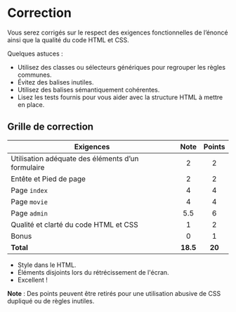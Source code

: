 # Correction

Vous serez corrigés sur le respect des exigences fonctionnelles de l’énoncé ainsi que la qualité du code HTML et CSS.

Quelques astuces :
- Utilisez des classes ou sélecteurs génériques pour regrouper les règles communes. 
- Évitez des balises inutiles.
- Utilisez des balises sémantiquement cohérentes.
- Lisez les tests fournis pour vous aider avec la structure HTML à mettre en place.

## Grille de correction

| **Exigences**                                     | **Note** | **Points** |
| ------------------------------------------------- | :------: | :--------: |
| Utilisation adéquate des éléments d’un formulaire |    2     |     2      |
| Entête et Pied de page                            |    2     |     2      |
| Page `index`                                      |    4     |     4      |
| Page `movie`                                      |    4     |     4      |
| Page `admin`                                      |    5.5     |     6      |
| Qualité et clarté du code HTML et CSS             |    1     |     2      |
| Bonus                                             |    0     |     1      |
| **Total**                                         |  **18.5**   |   **20**   |

- Style dans le HTML.
- Éléments disjoints lors du rétrécissement de l'écran.
- Excellent !


**Note** : Des points peuvent être retirés pour une utilisation abusive de CSS dupliqué ou de règles inutiles.

